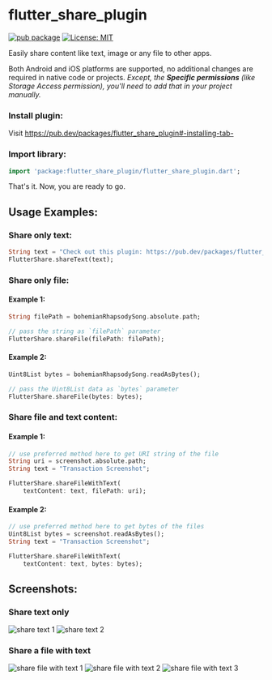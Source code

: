 # flutter_share_plugin
[![pub package](https://img.shields.io/pub/v/flutter_share_plugin.svg)](https://pub.dev/packages/flutter_share_plugin)
[![License: MIT](https://img.shields.io/badge/License-MIT-blue.svg)](https://opensource.org/licenses/MIT)


Easily share content like text, image or any file to other apps.

Both Android and iOS platforms are supported, no additional changes are required in native code or projects.
*Except, the **Specific permissions** (like Storage Access permission), you'll need to add that in your project manually.*


### Install plugin:
Visit https://pub.dev/packages/flutter_share_plugin#-installing-tab-

### Import library:
```dart
import 'package:flutter_share_plugin/flutter_share_plugin.dart';
```

That's it. Now, you are ready to go.


## Usage Examples:

### Share only text:
```dart
String text = "Check out this plugin: https://pub.dev/packages/flutter_share_plugin ";
FlutterShare.shareText(text);
```


### Share only file:

#### Example 1:
```dart
String filePath = bohemianRhapsodySong.absolute.path;

// pass the string as `filePath` parameter
FlutterShare.shareFile(filePath: filePath);
```

#### Example 2:
```dart
Uint8List bytes = bohemianRhapsodySong.readAsBytes();

// pass the Uint8List data as `bytes` parameter
FlutterShare.shareFile(bytes: bytes);
```


### Share file and text content:

#### Example 1:
```dart
// use preferred method here to get URI string of the file
String uri = screenshot.absolute.path;
String text = "Transaction Screenshot";

FlutterShare.shareFileWithText(
    textContent: text, filePath: uri);
```

#### Example 2:
```dart
// use preferred method here to get bytes of the files
Uint8List bytes = screenshot.readAsBytes();
String text = "Transaction Screenshot";

FlutterShare.shareFileWithText(
    textContent: text, bytes: bytes);
```


## Screenshots:

### Share text only
![](/images/share_text_1.jpg?raw=true "share text 1")
![](/images/share_text_2.jpg?raw=true "share text 2")


### Share a file with text
![](/images/share_file_with_text_1.jpg?raw=true "share file with text 1")
![](/images/share_file_with_text_2.jpg?raw=true "share file with text 2")
![](/images/share_file_with_text_3.jpg?raw=true "share file with text 3")

